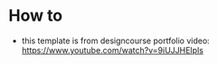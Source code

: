 # How to
- this template is from designcourse portfolio video: https://www.youtube.com/watch?v=9iUJJHEIpls
